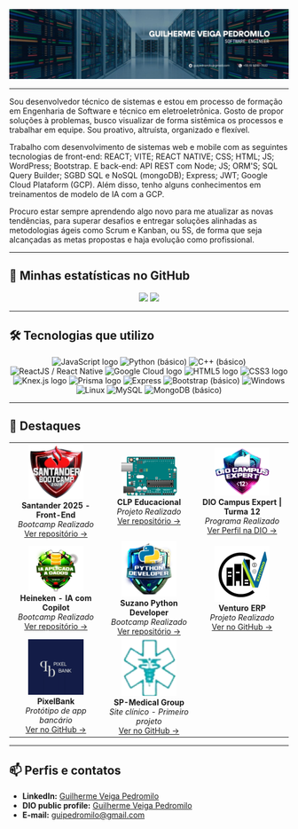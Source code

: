 <img src="./src/assets/images/Guilherme Veiga Pedromilo.jpg" alt="Guilherme Veiga Pedromilo" />

---

Sou desenvolvedor técnico de sistemas e estou em processo de formação em Engenharia de Software e técnico em eletroeletrônica. Gosto de propor soluções à problemas, busco visualizar de forma sistêmica os processos e trabalhar em equipe. Sou proativo, altruísta, organizado e flexível. 

Trabalho com desenvolvimento de sistemas web e mobile com as seguintes tecnologias de front-end: REACT; VITE; REACT NATIVE; CSS; HTML; JS; WordPress; Bootstrap. E back-end: API REST com Node; JS; ORM'S; SQL Query Builder; SGBD SQL e NoSQL (mongoDB); Express; JWT; Google Cloud Plataform (GCP). Além disso, tenho alguns conhecimentos em treinamentos de modelo de IA com a GCP.

Procuro estar sempre aprendendo algo novo para me atualizar as novas tendências, para superar desafios e entregar soluções alinhadas as metodologias ágeis como Scrum e Kanban, ou 5S, de forma que seja alcançadas as metas propostas e haja evolução como profissional.

---

## 🚀 Minhas estatísticas no GitHub

<div align="center">
  <img height="180em" src="https://github-readme-stats.vercel.app/api?username=GuilhermeVeigaPedromilo&show_icons=true&theme=transparent"/>
  <img height="180em" src="https://github-readme-stats.vercel.app/api/top-langs/?username=GuilhermeVeigaPedromilo&layout=compact&theme=transparent&hide_border=true"/>
</div>

---

## 🛠️ Tecnologias que utilizo

<div align="center" >
  <img src="https://cdn.jsdelivr.net/gh/devicons/devicon/icons/javascript/javascript-plain.svg" display="flex" gap="10px" height="100" alt="JavaScript logo" title="JavaScript"/>
  <img src="https://cdn.jsdelivr.net/gh/devicons/devicon/icons/python/python-original.svg" display="flex" gap="10px" height="100" title="Python (básico)"/> 
  <img src="https://cdn.jsdelivr.net/gh/devicons/devicon/icons/cplusplus/cplusplus-original.svg" display="flex" gap="10px" height="100" title="C++ (básico)"/> 
  <img src="https://cdn.jsdelivr.net/gh/devicons/devicon/icons/react/react-original.svg" display="flex" gap="10px" height="100" title="ReactJS / React Native">
  <img src="https://cdn.jsdelivr.net/gh/devicons/devicon/icons/googlecloud/googlecloud-original-wordmark.svg" display="flex" gap="10px" height="100" alt="Google Cloud logo" title="Google Cloud"/>
  <img src="https://cdn.jsdelivr.net/gh/devicons/devicon/icons/html5/html5-original.svg" display="flex" gap="10px" height="100" alt="HTML5 logo" title="HTML5"/>
  <img src="https://cdn.jsdelivr.net/gh/devicons/devicon/icons/css3/css3-original.svg" display="flex" gap="10px" height="100" alt="CSS3 logo" title="CSS3"/>
  <img src="https://cdn.jsdelivr.net/gh/devicons/devicon/icons/knexjs/knexjs-original-wordmark.svg" display="flex" gap="10px" height="100" alt="Knex.js logo" title="Knex.js"/>
  <img src="https://cdn.jsdelivr.net/gh/devicons/devicon/icons/prisma/prisma-original-wordmark.svg" display="flex" gap="10px" height="100" alt="Prisma logo" title="Prisma"/> 
  <img src="https://cdn.jsdelivr.net/gh/devicons/devicon/icons/express/express-original.svg" display="flex" gap="10px" height="100" title="Express"/> 
  <img src="https://cdn.jsdelivr.net/gh/devicons/devicon/icons/bootstrap/bootstrap-original.svg" display="flex" gap="10px" height="100" title="Bootstrap (básico)"/> 
  <img src="https://cdn.jsdelivr.net/gh/devicons/devicon/icons/windows8/windows8-original.svg" display="flex" gap="10px" height="100" title="Windows"/> 
  <img src="https://cdn.jsdelivr.net/gh/devicons/devicon/icons/linux/linux-original.svg" display="flex" gap="10px" height="100" title="Linux"/>
  <img src="https://cdn.jsdelivr.net/gh/devicons/devicon/icons/mysql/mysql-original.svg" display="flex" gap="10px" height="100" title="MySQL"/> 
  <img src="https://cdn.jsdelivr.net/gh/devicons/devicon/icons/mongodb/mongodb-original.svg" display="flex" gap="10px" height="100" title="MongoDB (básico)"/>
</div>

---

## 🌟 Destaques

<table align="center"> 
<tr> 
<td align="center" width="33%"> <img src="./public/santander.png" width="100" alt="DIO Campus Expert | Turma 12"><br> <strong>Santander 2025 - Front-End</strong><br> <em>Bootcamp Realizado</em><br> <a href="https://github.com/GuilhermeVeigaPedromilo/Bootcamp_Santander_2025_Front_End.git">Ver repositório →</a></td> <td align="center" width="33%"> <img src="./public/arduino.png" width="100" alt="Heineken DIO"><br> <strong>CLP Educacional</strong><br> <em>Projeto Realizado</em><br> <a href="https://github.com/GuilhermeVeigaPedromilo/CLP_SENAI">Ver repositório →</a></td>
<td align="center" width="33%"> <img src="./public/dioCampusExpert.png" width="100" alt="DIO Campus Expert | Turma 12"><br> <strong>DIO Campus Expert | Turma 12</strong><br> <em>Programa Realizado</em><br> <a href="https://www.dio.me/users/guipedromilo">Ver Perfil na DIO →</a></td>
</tr>
<tr> 
<td align="center" width="33%"> <img src="./public/HeinekenDIO.png" width="100" alt="Heineken DIO"><br> <strong>Heineken - IA com Copilot</strong><br> <em>Bootcamp Realizado</em><br> <a href="https://github.com/GuilhermeVeigaPedromilo/Desafios-de-projeto-Bootcamp-HeinekenIntelig-nciaArtificialAplicadaADadosComCopilot.git">Ver repositório →</a></td><td align="center" width="33%"> <img src="./public/pytho dio.webp" width="100" alt="Python DIO"><br> <strong>Suzano Python Developer</strong><br> <em>Bootcamp Realizado</em><br> <a href="https://github.com/GuilhermeVeigaPedromilo/Suzano---Python-Developer.git">Ver repositório →</a></td>
<td align="center" width="33%"> <img src="./src/assets/images/Venturo.png" width="100" alt="Venturo"><br> <strong>Venturo ERP</strong><br> <em>Projeto Realizado</em><br> <a href="https://github.com/Venturo-s-Dev-Team">Ver no GitHub →</a> </td>
</tr>
<tr> <td align="center" width="33%"> <img src="./src/assets/images/pixelbank.png" width="100" alt="PixelBank"><br> <strong>PixelBank</strong><br> <em>Protótipo de app bancário</em><br> <a href="https://github.com/GuilhermeVeigaPedromilo/_Project_Pixel_Prophets_.git">Ver no GitHub →</a> </td><td align="center" width="33%"> <img src="./src/assets/images/SP_Medical_Group.png" width="100" alt="SP Medical Group"><br> <strong>SP-Medical Group</strong><br> <em>Site clínico - Primeiro projeto</em><br> <a href="https://github.com/GuilhermeVeigaPedromilo/SP-Medical-Group-SENAI">Ver no GitHub →</a> </td>
</tr> </table>

---

## 📫 Perfis e contatos

- **LinkedIn:** [Guilherme Veiga Pedromilo](https://www.linkedin.com/in/guilhermeveigapedromilo/)
- **DIO public profile:** [Guilherme Veiga Pedromilo](https://www.dio.me/users/guipedromilo)
- **E-mail:** guipedromilo@gmail.com
